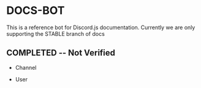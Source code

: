 # DOCS-BOT

This is a reference bot for Discord.js documentation. Currently we are only supporting the STABLE branch of docs

## COMPLETED -- Not Verified
- Channel

- User
